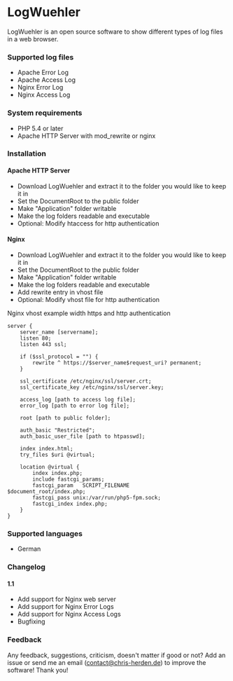 LogWuehler
==========

LogWuehler is an open source software to show different types of log files in a web browser.

### Supported log files
+   Apache Error Log
+   Apache Access Log
+   Nginx Error Log
+   Nginx Access Log

### System requirements
+   PHP 5.4 or later
+   Apache HTTP Server with mod_rewrite or nginx

### Installation
#### Apache HTTP Server
+ Download LogWuehler and extract it to the folder you would like to keep it in
+ Set the DocumentRoot to the public folder
+ Make "Application" folder writable
+ Make the log folders readable and executable
+ Optional: Modify htaccess for http authentication

#### Nginx
+ Download LogWuehler and extract it to the folder you would like to keep it in
+ Set the DocumentRoot to the public folder
+ Make "Application" folder writable
+ Make the log folders readable and executable
+ Add rewrite entry in vhost file
+ Optional: Modify vhost file for http authentication

Nginx vhost example width https and http authentication

    server {
        server_name [servername];
        listen 80;
        listen 443 ssl;

        if ($ssl_protocol = "") {
            rewrite ^ https://$server_name$request_uri? permanent;
        }

        ssl_certificate /etc/nginx/ssl/server.crt;
        ssl_certificate_key /etc/nginx/ssl/server.key;

        access_log [path to access log file];
        error_log [path to error log file];

        root [path to public folder];

        auth_basic "Restricted";
        auth_basic_user_file [path to htpasswd];

        index index.html;
        try_files $uri @virtual;

        location @virtual {
            index index.php;
            include fastcgi_params;
            fastcgi_param   SCRIPT_FILENAME         $document_root/index.php;
            fastcgi_pass unix:/var/run/php5-fpm.sock;
            fastcgi_index index.php;
        }
    }

### Supported languages
+ German

### Changelog
#### 1.1
+ Add support for Nginx web server
+ Add support for Nginx Error Logs
+ Add support for Nginx Access Logs
+ Bugfixing

### Feedback
Any feedback, suggestions, criticism, doesn't matter if good or not?
Add an issue or send me an email (contact@chris-herden.de) to improve the software!
Thank you!